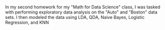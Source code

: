 In my second homework for my "Math for Data Science" class, I was tasked with performing exploratory data analysis on the "Auto" and "Boston" data sets. 
I then modeled the data using LDA, QDA, Naive Bayes, Logistic Regression, and KNN
